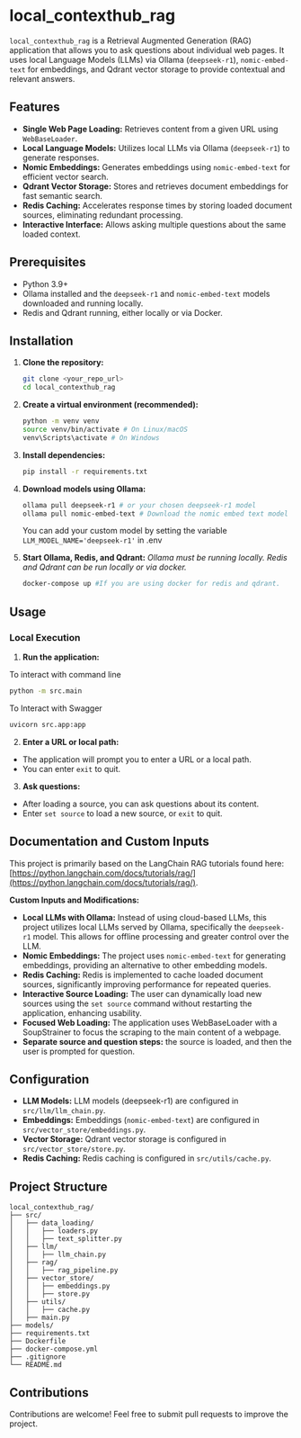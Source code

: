 # local_contexthub_rag

`local_contexthub_rag` is a Retrieval Augmented Generation (RAG) application that allows you to ask questions about individual web pages. It uses local Language Models (LLMs) via Ollama (`deepseek-r1`), `nomic-embed-text` for embeddings, and Qdrant vector storage to provide contextual and relevant answers.

## Features

* **Single Web Page Loading:** Retrieves content from a given URL using `WebBaseLoader`.
* **Local Language Models:** Utilizes local LLMs via Ollama (`deepseek-r1`) to generate responses.
* **Nomic Embeddings:** Generates embeddings using `nomic-embed-text` for efficient vector search.
* **Qdrant Vector Storage:** Stores and retrieves document embeddings for fast semantic search.
* **Redis Caching:** Accelerates response times by storing loaded document sources, eliminating redundant processing.
* **Interactive Interface:** Allows asking multiple questions about the same loaded context.

## Prerequisites

* Python 3.9+
* Ollama installed and the `deepseek-r1` and `nomic-embed-text` models downloaded and running locally.
* Redis and Qdrant running, either locally or via Docker.

## Installation

1.  **Clone the repository:**

    ```bash
    git clone <your_repo_url>
    cd local_contexthub_rag
    ```

2.  **Create a virtual environment (recommended):**

    ```bash
    python -m venv venv
    source venv/bin/activate # On Linux/macOS
    venv\Scripts\activate # On Windows
    ```

3.  **Install dependencies:**

    ```bash
    pip install -r requirements.txt
    ```

4.  **Download models using Ollama:**

    ```bash
    ollama pull deepseek-r1 # or your chosen deepseek-r1 model
    ollama pull nomic-embed-text # Download the nomic embed text model
    ```
    You can add your custom model by setting the variable `LLM_MODEL_NAME='deepseek-r1'` in .env
5. **Start Ollama, Redis, and Qdrant:**
   *Ollama must be running locally. Redis and Qdrant can be run locally or via docker.*
    ```bash
    docker-compose up #If you are using docker for redis and qdrant.
    ```

## Usage

### Local Execution

1.  **Run the application:**

To interact with command line

 ```bash
 python -m src.main
 ```

To Interact with Swagger

 ```bash
uvicorn src.app:app
 ```

2.  **Enter a URL or local path:**

* The application will prompt you to enter a URL or a local path.
* You can enter `exit` to quit.

3.  **Ask questions:**

* After loading a source, you can ask questions about its content.
* Enter `set source` to load a new source, or `exit` to quit.

## Documentation and Custom Inputs

This project is primarily based on the LangChain RAG tutorials found here: [https://python.langchain.com/docs/tutorials/rag/](https://python.langchain.com/docs/tutorials/rag/).

**Custom Inputs and Modifications:**

* **Local LLMs with Ollama:** Instead of using cloud-based LLMs, this project utilizes local LLMs served by Ollama, specifically the `deepseek-r1` model. This allows for offline processing and greater control over the LLM.
* **Nomic Embeddings:** The project uses `nomic-embed-text` for generating embeddings, providing an alternative to other embedding models.
* **Redis Caching:** Redis is implemented to cache loaded document sources, significantly improving performance for repeated queries.
* **Interactive Source Loading:** The user can dynamically load new sources using the `set source` command without restarting the application, enhancing usability.
* **Focused Web Loading:** The application uses WebBaseLoader with a SoupStrainer to focus the scraping to the main content of a webpage.
* **Separate source and question steps:** the source is loaded, and then the user is prompted for question.

## Configuration

* **LLM Models:** LLM models (deepseek-r1) are configured in `src/llm/llm_chain.py`.
* **Embeddings:** Embeddings (`nomic-embed-text`) are configured in `src/vector_store/embeddings.py`.
* **Vector Storage:** Qdrant vector storage is configured in `src/vector_store/store.py`.
* **Redis Caching:** Redis caching is configured in `src/utils/cache.py`.

## Project Structure

```
local_contexthub_rag/
├── src/
│   ├── data_loading/
│   │   ├── loaders.py
│   │   ├── text_splitter.py
│   ├── llm/
│   │   ├── llm_chain.py
│   ├── rag/
│   │   ├── rag_pipeline.py
│   ├── vector_store/
│   │   ├── embeddings.py
│   │   ├── store.py
│   ├── utils/
│   │   ├── cache.py
│   ├── main.py
├── models/
├── requirements.txt
├── Dockerfile
├── docker-compose.yml
├── .gitignore
└── README.md
```

## Contributions

Contributions are welcome! Feel free to submit pull requests to improve the project.
